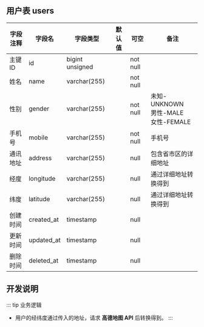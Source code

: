 ## 用户表 users

| 字段注释 | 字段名     | 字段类型        | 默认值 | 可空     | 备注                                     |
| -------- | ---------- | --------------- | ------ | -------- | ---------------------------------------- |
| 主键ID   | id         | bigint unsigned |        | not null |                                          |
| 姓名     | name       | varchar(255)    |        | not null |                                          |
| 性别     | gender     | varchar(255)    |        | not null | 未知-UNKNOWN<br>男性-MALE<br>女性-FEMALE |
| 手机号   | mobile     | varchar(255)    |        | not null | 手机号                                   |
| 通讯地址 | address    | varchar(255)    |        | null     | 包含省市区的详细地址                     |
| 经度     | longitude  | varchar(255)    |        | null     | 通过详细地址转换得到                     |
| 纬度     | latitude   | varchar(255)    |        | null     | 通过详细地址转换得到                     |
| 创建时间 | created_at | timestamp       |        | null     |                                          |
| 更新时间 | updated_at | timestamp       |        | null     |                                          |
| 删除时间 | deleted_at | timestamp       |        | null     |                                          |

## 开发说明

::: tip 业务逻辑
- 用户的经纬度通过传入的地址，请求 **高德地图 API** 后转换得到。
:::

[参考]: https://developers.weixin.qq.com/miniprogram/dev/api/open-api/user-info/UserInfo.html#number-gender
